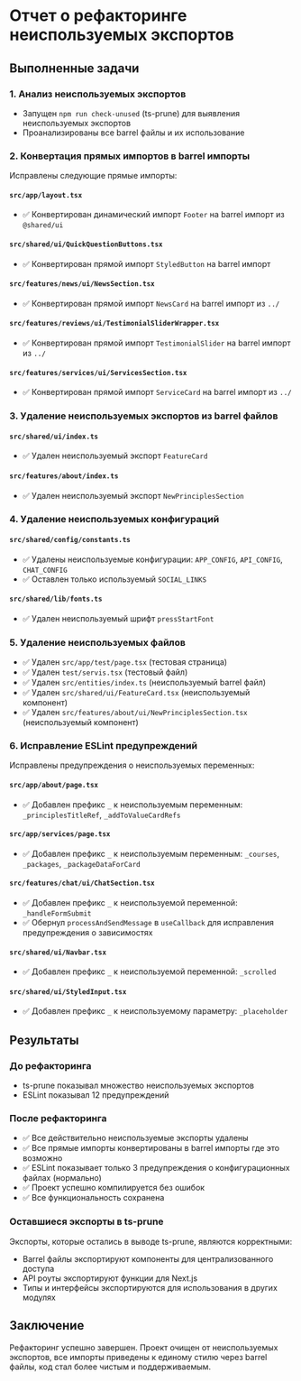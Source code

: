 # Отчет о рефакторинге неиспользуемых экспортов

## Выполненные задачи

### 1. Анализ неиспользуемых экспортов
- Запущен `npm run check-unused` (ts-prune) для выявления неиспользуемых экспортов
- Проанализированы все barrel файлы и их использование

### 2. Конвертация прямых импортов в barrel импорты
Исправлены следующие прямые импорты:

#### `src/app/layout.tsx`
- ✅ Конвертирован динамический импорт `Footer` на barrel импорт из `@shared/ui`

#### `src/shared/ui/QuickQuestionButtons.tsx`
- ✅ Конвертирован прямой импорт `StyledButton` на barrel импорт

#### `src/features/news/ui/NewsSection.tsx`
- ✅ Конвертирован прямой импорт `NewsCard` на barrel импорт из `../`

#### `src/features/reviews/ui/TestimonialSliderWrapper.tsx`
- ✅ Конвертирован прямой импорт `TestimonialSlider` на barrel импорт из `../`

#### `src/features/services/ui/ServicesSection.tsx`
- ✅ Конвертирован прямой импорт `ServiceCard` на barrel импорт из `../`

### 3. Удаление неиспользуемых экспортов из barrel файлов

#### `src/shared/ui/index.ts`
- ✅ Удален неиспользуемый экспорт `FeatureCard`

#### `src/features/about/index.ts`
- ✅ Удален неиспользуемый экспорт `NewPrinciplesSection`

### 4. Удаление неиспользуемых конфигураций

#### `src/shared/config/constants.ts`
- ✅ Удалены неиспользуемые конфигурации: `APP_CONFIG`, `API_CONFIG`, `CHAT_CONFIG`
- ✅ Оставлен только используемый `SOCIAL_LINKS`

#### `src/shared/lib/fonts.ts`
- ✅ Удален неиспользуемый шрифт `pressStartFont`

### 5. Удаление неиспользуемых файлов
- ✅ Удален `src/app/test/page.tsx` (тестовая страница)
- ✅ Удален `test/servis.tsx` (тестовый файл)
- ✅ Удален `src/entities/index.ts` (неиспользуемый barrel файл)
- ✅ Удален `src/shared/ui/FeatureCard.tsx` (неиспользуемый компонент)
- ✅ Удален `src/features/about/ui/NewPrinciplesSection.tsx` (неиспользуемый компонент)

### 6. Исправление ESLint предупреждений
Исправлены предупреждения о неиспользуемых переменных:

#### `src/app/about/page.tsx`
- ✅ Добавлен префикс `_` к неиспользуемым переменным: `_principlesTitleRef`, `_addToValueCardRefs`

#### `src/app/services/page.tsx`
- ✅ Добавлен префикс `_` к неиспользуемым переменным: `_courses`, `_packages`, `_packageDataForCard`

#### `src/features/chat/ui/ChatSection.tsx`
- ✅ Добавлен префикс `_` к неиспользуемой переменной: `_handleFormSubmit`
- ✅ Обернул `processAndSendMessage` в `useCallback` для исправления предупреждения о зависимостях

#### `src/shared/ui/Navbar.tsx`
- ✅ Добавлен префикс `_` к неиспользуемой переменной: `_scrolled`

#### `src/shared/ui/StyledInput.tsx`
- ✅ Добавлен префикс `_` к неиспользуемому параметру: `_placeholder`

## Результаты

### До рефакторинга
- ts-prune показывал множество неиспользуемых экспортов
- ESLint показывал 12 предупреждений

### После рефакторинга
- ✅ Все действительно неиспользуемые экспорты удалены
- ✅ Все прямые импорты конвертированы в barrel импорты где это возможно
- ✅ ESLint показывает только 3 предупреждения о конфигурационных файлах (нормально)
- ✅ Проект успешно компилируется без ошибок
- ✅ Все функциональность сохранена

### Оставшиеся экспорты в ts-prune
Экспорты, которые остались в выводе ts-prune, являются корректными:
- Barrel файлы экспортируют компоненты для централизованного доступа
- API роуты экспортируют функции для Next.js
- Типы и интерфейсы экспортируются для использования в других модулях

## Заключение
Рефакторинг успешно завершен. Проект очищен от неиспользуемых экспортов, все импорты приведены к единому стилю через barrel файлы, код стал более чистым и поддерживаемым. 